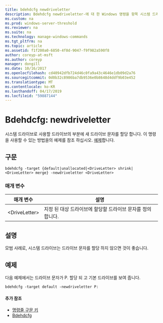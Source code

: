 ```yaml
---
title: bdehdcfg newdriveletter
description: Bdehdcfg newdriveletter-에 대 한 Windows 명령을 항목 시스템 드라이브로 사용할 드라이브의 부분에 새 드라이브 문자를 할당 합니다.
ms.custom: na
ms.prod: windows-server-threshold
ms.reviewer: na
ms.suite: na
ms.technology: manage-windows-commands
ms.tgt_pltfrm: na
ms.topic: article
ms.assetid: f1f200a0-6850-4f0d-9047-f9f982a590f8
author: coreyp-at-msft
ms.author: coreyp
manager: dongill
ms.date: 10/16/2017
ms.openlocfilehash: cd40942dfb724d46c0fa9a43c4646e1db09d2a76
ms.sourcegitcommit: 0d0b32c8986ba7db9536e0b8648d4ddf9b03e452
ms.translationtype: MT
ms.contentlocale: ko-KR
ms.lasthandoff: 04/17/2019
ms.locfileid: "59887144"
---
```

# <a name="bdehdcfg-newdriveletter"></a>Bdehdcfg: newdriveletter



시스템 드라이브로 사용할 드라이브의 부분에 새 드라이브 문자를 할당 합니다. 이 명령을 사용할 수 있는 방법을의 예제를 참조 하십시오. [예제](#BKMK_Examples)합니다.

## <a name="syntax"></a>구문

```
bdehdcfg -target {default|unallocated|<DriveLetter> shrink|<DriveLetter> merge} -newdriveletter <DriveLetter>
```

### <a name="parameters"></a>매개 변수

|매개 변수|설명|
|---------|-----------|
|\<DriveLetter>|지정 된 대상 드라이브에 할당할 드라이브 문자를 정의 합니다.|

## <a name="remarks"></a>설명

모범 사례로, 시스템 드라이브는 드라이브 문자를 할당 하지 않으면 것이 좋습니다.

## <a name="BKMK_Examples"></a>예제

다음 예제에서는 드라이브 문자가 P. 할당 되 고 기본 드라이브를 보여 줍니다.
```
bdehdcfg -target default -newdriveletter P:
```

#### <a name="additional-references"></a>추가 참조

-   [명령줄 구문 키](command-line-syntax-key.md)
-   [Bdehdcfg](bdehdcfg.md)